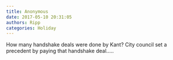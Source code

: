 ```yaml
---
title: Anonymous
date: 2017-05-10 20:31:05
authors: Ripp
categories: Holiday
---
```


 How many handshake deals were done by Kant? 
City council set a precedent by paying that handshake deal.....